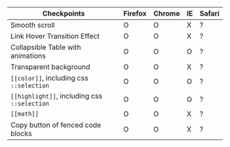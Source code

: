| Checkpoints                                     | Firefox  | Chrome    | IE      | Safari     |
|-------------------------------------------------|----------|-----------|---------|------------|
| Smooth scroll                                   | O        | O         | X       | ?          |
| Link Hover Transition Effect                    | O        | O         | X       | ?          |
| Collapsible Table with animations               | O        | O         | O       | ?          |
| Transparent background                          | O        | O         | X       | ?          |
| `[[color]]`, including css `::selection`        | O        | O         | O       | ?          |
| `[[highlight]]`, including css `::selection`    | O        | O         | O       | ?          |
| `[[math]]`                                      | O        | O         | X       | ?          |
| Copy button of fenced code blocks               | O        | O         | X       | ?          |